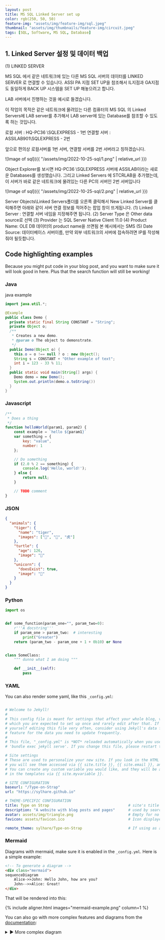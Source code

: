 ```yaml
---
layout: post
title: MS SQL Linked Server set up
color: rgb(250, 50, 50)
feature-img: "assets/img/feature-img/sql.jpeg"
thumbnail: "assets/img/thumbnails/feature-img/circuit.jpeg"
tags: [SQL, Software, MS SQL, Database]
---
```




## 1. Linked Server 설정 및 데이터 백업 

(1)	LINKED SERVER 

MS SQL 에서 같은 네트워크에 있는 다른 MS SQL 서버의 데이터를 LINKED SERVER 로 연결할 수 있습니다.
ASSI PA 지점 SET UP을 참조해서 IL지점과 GA지점도 동일하게 BACK UP 시스템을 SET UP 해놓으려고 합니다.

LAB 서버에서 진행하는 것을 예시로 들겠습니다.

이 작업의 목적은 같은 네트워크에 물려있는 다른 컴퓨터의 MS SQL 의 Linked Servers에 LAB server를 추가해서 LAB server에 있는 Database를 참조할 수 있도록 하는 것입니다.

로컬 서버 :   HQ-PC36 \SQLEXPRESS  - 1번
연결할 서버 : ASSILAB901\SQLEXPRESS  - 2번

앞으로 편의상 로컬서버를 1번 서버, 연결할 서버를 2번 서버라고 칭하겠습니다.

![Image of sql]({{ "/assets/img/2022-10-25-sql/1.png" | relative_url }})

Object Explorer를 보시면  HQ-PC36 \SQLEXPRESS 서버에 ASSILAB이라는 새로운 Databases를 생성했습니다.
그리고 Linked Servers 에 STCRLAB을 추가했는데, 이 서버가 바로 같은 네트워크에 물려있는 다른  PC의 서버인 2번 서버입니다

![Image of sql]({{ "/assets/img/2022-10-25-sql/2.png" | relative_url }})

Server Objects\Linked Servers폴더를 오른쪽 클릭해서 New Linked Server를 클릭해주면 아래와 같이 서버 연결 정보를 적어주는 팝업 창이 뜨게됩니다.
(1)	Linked Server : 연결할 서버 네임을 지정해주면 됩니다.
(2)	Server Type 은 Other data source로 선택
(3)	Provider 는 SQL Server Native Client 11.0
(4)	Product Name: OLE DB 데이터의 product name을 쓰면됨 본 예시에서는 SMS
(5)	Date Source: 데이터베이스 서버이름, 만약 외부 네트워크의 서버에 접속하려면 IP를 작성해줘야 될듯합니다.

## Code highlighting examples

Because you might put code in your blog post, and you want to make sure it will look good in here. Plus that the search
function will still be working!

### Java

java example

```java
import java.util.*;

@Example
public class Demo {
  private static final String CONSTANT = "String";
  private Object o;
  /**
   * Creates a new demo.
   * @param o The object to demonstrate.
   */
  public Demo(Object o) {
    this.o = o !== null ? o : new Object();
    String s = CONSTANT + "Other example of text";
    int i = 123 - 33 % 11;
  }
  public static void main(String[] args) {
    Demo demo = new Demo();
    System.out.println(demo.o.toString())
  }
}
```

### Javascript

```javascript
/**
 * Does a thing
 */
function helloWorld(param1, param2) {
    const example = `hello ${param1}`
    var something = {
        key: "value",
        number: 1
    };

    // Do something
    if (2.0 % 2 == something) {
        console.log('Hello, world!');
    } else {
        return null;
    }

    // TODO comment
}
```

### JSON

```json
{
  "animals": {
    "tiger": {
      "name": "tiger",
      "images": ["🐯", "🐅", "⻁"]
    },
    "turtle": {
      "age": 126,
      "image": "🐢"
    },
    "unicorn": {
      "doesExist": true,
      "image": "🦄"
    }
  }
}
```

### Python

```python
import os


def some_function(param_one="", param_two=0):
    r'''A docstring'''
    if param_one > param_two:  # interesting
        print("Greater")
    return (param_two - param_one + 1 + 0b10) or None


class SomeClass:
    """ dunno what I am doing """

    def __init__(self):
        pass
```

### YAML

You can also render some yaml, like this `_config.yml`:

```yml

# Welcome to Jekyll!
#
# This config file is meant for settings that affect your whole blog, values
# which you are expected to set up once and rarely edit after that. If you find
# yourself editing this file very often, consider using Jekyll's data files
# feature for the data you need to update frequently.
#
# This file, "_config.yml" is *NOT* reloaded automatically when you use
# 'bundle exec jekyll serve'. If you change this file, please restart the server process.

# Site settings
# These are used to personalize your new site. If you look in the HTML files,
# you will see them accessed via {{ site.title }}, {{ site.email }}, and so on.
# You can create any custom variable you would like, and they will be accessible
# in the templates via {{ site.myvariable }}.

# SITE CONFIGURATION
baseurl: "/Type-on-Strap"
url: "https://sylhare.github.io"

# THEME-SPECIFIC CONFIGURATION
title: Type on Strap                                    # site's title
description: "A website with blog posts and pages"      # used by search engines
avatar: assets/img/triangle.png                         # Empty for no avatar in navbar
favicon: assets/favicon.ico                             # Icon displayed in the tab

remote_theme: sylhare/Type-on-Strap                     # If using as a remote_theme in github
```

### Mermaid

Diagrams with mermaid, make sure it is enabled in the `_config.yml`.
Here is a simple example:

```html
<!-- To generate a diagram -->
<div class="mermaid">
sequenceDiagram
    Alice->>John: Hello John, how are you?
    John-->>Alice: Great!
</div>
```

That will be rendered into this:

{% include aligner.html images="mermaid-example.png" column=1 %}

You can also go with more complex features and diagrams from the [documentation](https://mermaid-js.github.io/mermaid/):
<details>
<summary>▶ More complex diagram</summary>
<div class="mermaid">
sequenceDiagram
    participant Alice
    participant Bob
    Alice->>John: Hello John, how are you?
    loop Healthcheck
        John->>John: Fight against hypochondria
    end
    Note right of John: Rational thoughts prevail!
    John-->>Alice: Great!
    John->>Bob: How about you?
    Bob-->>John: Jolly good!
</div>
</details>
